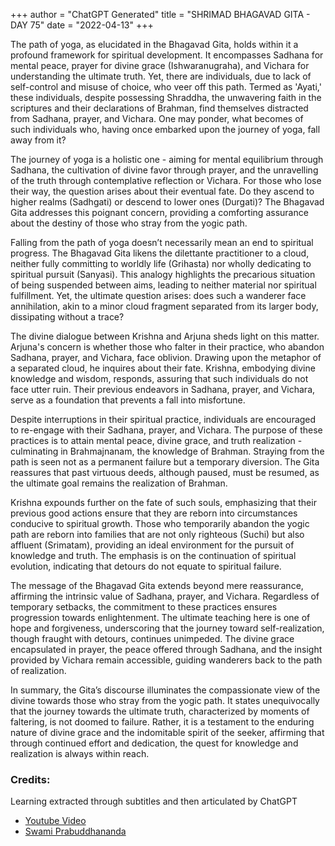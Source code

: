 +++
author = "ChatGPT Generated"
title = "SHRIMAD BHAGAVAD GITA - DAY 75"
date = "2022-04-13"
+++

The path of yoga, as elucidated in the Bhagavad Gita, holds within it a profound framework for spiritual development. It encompasses Sadhana for mental peace, prayer for divine grace (Ishwaranugraha), and Vichara for understanding the ultimate truth. Yet, there are individuals, due to lack of self-control and misuse of choice, who veer off this path. Termed as 'Ayati,' these individuals, despite possessing Shraddha, the unwavering faith in the scriptures and their declarations of Brahman, find themselves distracted from Sadhana, prayer, and Vichara. One may ponder, what becomes of such individuals who, having once embarked upon the journey of yoga, fall away from it?

The journey of yoga is a holistic one - aiming for mental equilibrium through Sadhana, the cultivation of divine favor through prayer, and the unravelling of the truth through contemplative reflection or Vichara. For those who lose their way, the question arises about their eventual fate. Do they ascend to higher realms (Sadhgati) or descend to lower ones (Durgati)? The Bhagavad Gita addresses this poignant concern, providing a comforting assurance about the destiny of those who stray from the yogic path.

Falling from the path of yoga doesn’t necessarily mean an end to spiritual progress. The Bhagavad Gita likens the dilettante practitioner to a cloud, neither fully committing to worldly life (Grihasta) nor wholly dedicating to spiritual pursuit (Sanyasi). This analogy highlights the precarious situation of being suspended between aims, leading to neither material nor spiritual fulfillment. Yet, the ultimate question arises: does such a wanderer face annihilation, akin to a minor cloud fragment separated from its larger body, dissipating without a trace?

The divine dialogue between Krishna and Arjuna sheds light on this matter. Arjuna's concern is whether those who falter in their practice, who abandon Sadhana, prayer, and Vichara, face oblivion. Drawing upon the metaphor of a separated cloud, he inquires about their fate. Krishna, embodying divine knowledge and wisdom, responds, assuring that such individuals do not face utter ruin. Their previous endeavors in Sadhana, prayer, and Vichara, serve as a foundation that prevents a fall into misfortune.

Despite interruptions in their spiritual practice, individuals are encouraged to re-engage with their Sadhana, prayer, and Vichara. The purpose of these practices is to attain mental peace, divine grace, and truth realization - culminating in Brahmajnanam, the knowledge of Brahman. Straying from the path is seen not as a permanent failure but a temporary diversion. The Gita reassures that past virtuous deeds, although paused, must be resumed, as the ultimate goal remains the realization of Brahman.

Krishna expounds further on the fate of such souls, emphasizing that their previous good actions ensure that they are reborn into circumstances conducive to spiritual growth. Those who temporarily abandon the yogic path are reborn into families that are not only righteous (Suchi) but also affluent (Srimatam), providing an ideal environment for the pursuit of knowledge and truth. The emphasis is on the continuation of spiritual evolution, indicating that detours do not equate to spiritual failure.

The message of the Bhagavad Gita extends beyond mere reassurance, affirming the intrinsic value of Sadhana, prayer, and Vichara. Regardless of temporary setbacks, the commitment to these practices ensures progression towards enlightenment. The ultimate teaching here is one of hope and forgiveness, underscoring that the journey toward self-realization, though fraught with detours, continues unimpeded. The divine grace encapsulated in prayer, the peace offered through Sadhana, and the insight provided by Vichara remain accessible, guiding wanderers back to the path of realization.

In summary, the Gita’s discourse illuminates the compassionate view of the divine towards those who stray from the yogic path. It states unequivocally that the journey towards the ultimate truth, characterized by moments of faltering, is not doomed to failure. Rather, it is a testament to the enduring nature of divine grace and the indomitable spirit of the seeker, affirming that through continued effort and dedication, the quest for knowledge and realization is always within reach.

### Credits:

Learning extracted through subtitles and then articulated by ChatGPT

* [Youtube Video](https://www.youtube.com/watch?v=zk-EI6LMvgc)
* [Swami Prabuddhananda](https://www.youtube.com/@upanishadswithswamiprabudd4019/streams)